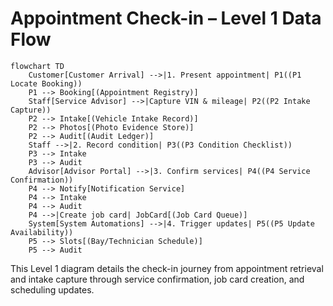 # Appointment Check-in – Level 1 Data Flow

```mermaid
flowchart TD
    Customer[Customer Arrival] -->|1. Present appointment| P1((P1 Locate Booking))
    P1 --> Booking[(Appointment Registry)]
    Staff[Service Advisor] -->|Capture VIN & mileage| P2((P2 Intake Capture))
    P2 --> Intake[(Vehicle Intake Record)]
    P2 --> Photos[(Photo Evidence Store)]
    P2 --> Audit[(Audit Ledger)]
    Staff -->|2. Record condition| P3((P3 Condition Checklist))
    P3 --> Intake
    P3 --> Audit
    Advisor[Advisor Portal] -->|3. Confirm services| P4((P4 Service Confirmation))
    P4 --> Notify[Notification Service]
    P4 --> Intake
    P4 --> Audit
    P4 -->|Create job card| JobCard[(Job Card Queue)]
    System[System Automations] -->|4. Trigger updates| P5((P5 Update Availability))
    P5 --> Slots[(Bay/Technician Schedule)]
    P5 --> Audit
```

This Level 1 diagram details the check-in journey from appointment retrieval and intake capture through service confirmation, job card creation, and scheduling updates.
